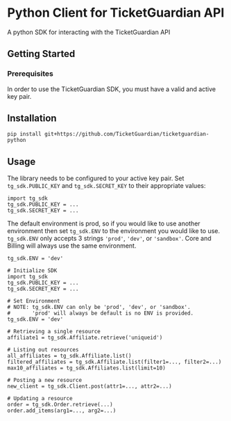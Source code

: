 # Python Client for TicketGuardian API

A python SDK for interacting with the TicketGuardian API

## Getting Started


### Prerequisites

In order to use the TicketGuardian SDK, you must have a valid and active key pair.


## Installation

```
pip install git+https://github.com/TicketGuardian/ticketguardian-python
```


## Usage

The library needs to be configured to your active key pair. Set `tg_sdk.PUBLIC_KEY` and `tg_sdk.SECRET_KEY` to their appropriate values:
```
import tg_sdk
tg_sdk.PUBLIC_KEY = ...
tg_sdk.SECRET_KEY = ...
```

The default environment is prod, so if you would like to use another environment then set `tg_sdk.ENV` to the environment you would like to use.
`tg_sdk.ENV` only accepts 3 strings `'prod'`, `'dev'`, or `'sandbox'`. Core and Billing will always use the same environment.
```
tg_sdk.ENV = 'dev'
```

```
# Initialize SDK
import tg_sdk
tg_sdk.PUBLIC_KEY = ...
tg_sdk.SECRET_KEY = ...

# Set Environment
# NOTE: tg_sdk.ENV can only be 'prod', 'dev', or 'sandbox'.
#       'prod' will always be default is no ENV is provided.
tg_sdk.ENV = 'dev'

# Retrieving a single resource
affiliate1 = tg_sdk.Affiliate.retrieve('uniqueid')

# Listing out resources
all_affiliates = tg_sdk.Affiliate.list()
filtered_affiliates = tg_sdk.Affiliate.list(filter1=..., filter2=...)
max10_affiliates = tg_sdk.Affiliates.list(limit=10)

# Posting a new resource
new_client = tg_sdk.Client.post(attr1=..., attr2=...)

# Updating a resource
order = tg_sdk.Order.retrieve(...)
order.add_items(arg1=..., arg2=...)
```
